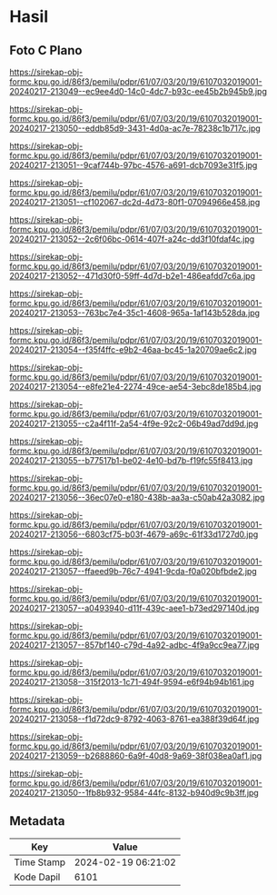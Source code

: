 # Hasil

## Foto C Plano

https://sirekap-obj-formc.kpu.go.id/86f3/pemilu/pdpr/61/07/03/20/19/6107032019001-20240217-213049--ec9ee4d0-14c0-4dc7-b93c-ee45b2b945b9.jpg

https://sirekap-obj-formc.kpu.go.id/86f3/pemilu/pdpr/61/07/03/20/19/6107032019001-20240217-213050--eddb85d9-3431-4d0a-ac7e-78238c1b717c.jpg

https://sirekap-obj-formc.kpu.go.id/86f3/pemilu/pdpr/61/07/03/20/19/6107032019001-20240217-213051--9caf744b-97bc-4576-a691-dcb7093e31f5.jpg

https://sirekap-obj-formc.kpu.go.id/86f3/pemilu/pdpr/61/07/03/20/19/6107032019001-20240217-213051--cf102067-dc2d-4d73-80f1-07094966e458.jpg

https://sirekap-obj-formc.kpu.go.id/86f3/pemilu/pdpr/61/07/03/20/19/6107032019001-20240217-213052--2c6f06bc-0614-407f-a24c-dd3f10fdaf4c.jpg

https://sirekap-obj-formc.kpu.go.id/86f3/pemilu/pdpr/61/07/03/20/19/6107032019001-20240217-213052--471d30f0-59ff-4d7d-b2e1-486eafdd7c6a.jpg

https://sirekap-obj-formc.kpu.go.id/86f3/pemilu/pdpr/61/07/03/20/19/6107032019001-20240217-213053--763bc7e4-35c1-4608-965a-1af143b528da.jpg

https://sirekap-obj-formc.kpu.go.id/86f3/pemilu/pdpr/61/07/03/20/19/6107032019001-20240217-213054--f35f4ffc-e9b2-46aa-bc45-1a20709ae6c2.jpg

https://sirekap-obj-formc.kpu.go.id/86f3/pemilu/pdpr/61/07/03/20/19/6107032019001-20240217-213054--e8fe21e4-2274-49ce-ae54-3ebc8de185b4.jpg

https://sirekap-obj-formc.kpu.go.id/86f3/pemilu/pdpr/61/07/03/20/19/6107032019001-20240217-213055--c2a4f11f-2a54-4f9e-92c2-06b49ad7dd9d.jpg

https://sirekap-obj-formc.kpu.go.id/86f3/pemilu/pdpr/61/07/03/20/19/6107032019001-20240217-213055--b77517b1-be02-4e10-bd7b-f19fc55f8413.jpg

https://sirekap-obj-formc.kpu.go.id/86f3/pemilu/pdpr/61/07/03/20/19/6107032019001-20240217-213056--36ec07e0-e180-438b-aa3a-c50ab42a3082.jpg

https://sirekap-obj-formc.kpu.go.id/86f3/pemilu/pdpr/61/07/03/20/19/6107032019001-20240217-213056--6803cf75-b03f-4679-a69c-61f33d1727d0.jpg

https://sirekap-obj-formc.kpu.go.id/86f3/pemilu/pdpr/61/07/03/20/19/6107032019001-20240217-213057--ffaeed9b-76c7-4941-9cda-f0a020bfbde2.jpg

https://sirekap-obj-formc.kpu.go.id/86f3/pemilu/pdpr/61/07/03/20/19/6107032019001-20240217-213057--a0493940-d11f-439c-aee1-b73ed297140d.jpg

https://sirekap-obj-formc.kpu.go.id/86f3/pemilu/pdpr/61/07/03/20/19/6107032019001-20240217-213057--857bf140-c79d-4a92-adbc-4f9a9cc9ea77.jpg

https://sirekap-obj-formc.kpu.go.id/86f3/pemilu/pdpr/61/07/03/20/19/6107032019001-20240217-213058--315f2013-1c71-494f-9594-e6f94b94b161.jpg

https://sirekap-obj-formc.kpu.go.id/86f3/pemilu/pdpr/61/07/03/20/19/6107032019001-20240217-213058--f1d72dc9-8792-4063-8761-ea388f39d64f.jpg

https://sirekap-obj-formc.kpu.go.id/86f3/pemilu/pdpr/61/07/03/20/19/6107032019001-20240217-213059--b2688860-6a9f-40d8-9a69-38f038ea0af1.jpg

https://sirekap-obj-formc.kpu.go.id/86f3/pemilu/pdpr/61/07/03/20/19/6107032019001-20240217-213050--1fb8b932-9584-44fc-8132-b940d9c9b3ff.jpg


## Metadata

| Key        | Value               |
| ---------- | ------------------- |
| Time Stamp | 2024-02-19 06:21:02 |
| Kode Dapil | 6101                |



